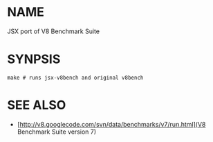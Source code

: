 # NAME

JSX port of V8 Benchmark Suite

# SYNPSIS

	make # runs jsx-v8bench and original v8bench

# SEE ALSO

* [http://v8.googlecode.com/svn/data/benchmarks/v7/run.html](V8 Benchmark Suite version 7)
